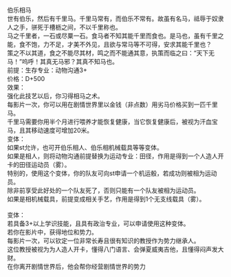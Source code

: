 <title>伯乐相马</title>
<meta name="GENERATOR" content="WinCHM">
<meta http-equiv="Content-Type" content="text/html; charset=gb2312">
<br>伯乐相马
<br>        世有伯乐，然后有千里马。千里马常有，而伯乐不常有。故虽有名马，祗辱于奴隶人之手，骈死于槽枥之间，不以千里称也。
<br>       马之千里者，一石或尽粟一石。食马者不知其能千里而食也。是马也，虽有千里之能，食不饱，力不足，才美不外见，且欲与常马等不可得，安求其能千里也？
<br>       策之不以其道，食之不能尽其材，鸣之而不能通其意，执策而临之曰：“天下无马！”呜呼！其真无马邪？其真不知马也。
<br>前提：生存专业：动物沟通3+
<br>价格：D+500
<br>效果：
<br>       强化此技艺以后，你习得相马之术。
<br>       每影片一次，你可以用在剧情世界里以金钱（非点数）用劣马价格买到一匹千里马。
<br>       千里马需要你用半个月进行喂养才能恢复健康，当它恢复健康后，被视为汗血宝马，且其移动速度可增加20米。
<br>变体：
<br>       如果st允许，也可开伯乐相人、伯乐相机械载具等等变体。
<br>       如果是相人，则将动物沟通前提替换为运动专业：田径，作用是得到一个人造人开卡的田径运动员（雾）。
<br>       特别的，使用这个变体，你的队友可向st申请一个机运骰，若成功则被相为运动员。
<br>       除非前享受此好处的一个队友死了，否则只能有一个队友被相为运动员。
<br>       如果是相机械载具，前提变成相关手艺，作用是得到1个无支线载具（雾）。
<br>        
<br>变体：
<br>       若具备3+以上学识技能，且具有政治专业，可以申请使用这种变体。
<br>       若你在影片中，获得地位和势力。
<br>       每影片一次，可以钦定一位非常长寿且很有知识的教授作为势力继承人。
<br>       这位教授被视为为人造人开卡，懂得八门语言、会弹夏威夷吉他，且懂得闷声发大财。
<br>       在你离开剧情世界后，他会帮你经营剧情世界的势力
<br>